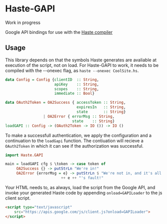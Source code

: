 Haste-GAPI
==========

Work in progress

Google API bindings for use with the [Haste compiler](http://haste-lang.org)

Usage
-----

This library depends on that the symbols Haste generates are avaliable at
execution of the script, not on load. For Haste-GAPI to work, it needs to
be compiled with the --onexec flag, as `haste --onexec CoolSite.hs`.

```haskell
data Config = Config {clientID  :: String,
                      apiKey    :: String,
                      scopes    :: String,
                      immediate :: Bool}

data OAuth2Token = OA2Success { accessToken :: String,
                                expiresIn   :: String,
                                state       :: String}
                 | OA2Error { errorMsg :: String,
                              state    :: String}
loadGAPI :: Config -> (OAuth2Token -> IO ()) -> IO ()
```

To make a successfull authentication, we apply the configuration and
a continuation to the `loadGapi` function. The contiuation will recieve
a `OAuth2Token` in which it can see if the authorization was successful.

```haskell
import Haste.GAPI

main = loadGAPI cfg $ \token -> case token of
     OA2Success {} -> putStrLn "We're in!"
     OA2Error {errorMsg = e} -> putStrLn $ "We're not in, and it's all "
	      		     	 ++ e ++ "'s fault!"
```

Your HTML needs to, as always, load the script from the Google API, and invoke
your generated Haste code by appending `onload=GAPILoader` to the js client
script. 

```html
<script type="text/javascript"
	src="https://apis.google.com/js/client.js?onload=GAPILoader">
</script>	     
```

